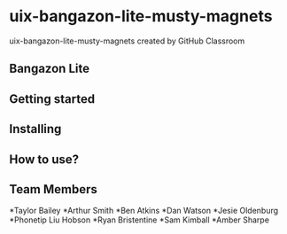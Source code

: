 # uix-bangazon-lite-musty-magnets
uix-bangazon-lite-musty-magnets created by GitHub Classroom

## Bangazon Lite

## Getting started

## Installing

## How to use? 

## Team Members
*Taylor Bailey
*Arthur Smith
*Ben Atkins
*Dan Watson
*Jesie Oldenburg
*Phonetip Liu Hobson
*Ryan Bristentine
*Sam Kimball
*Amber Sharpe
